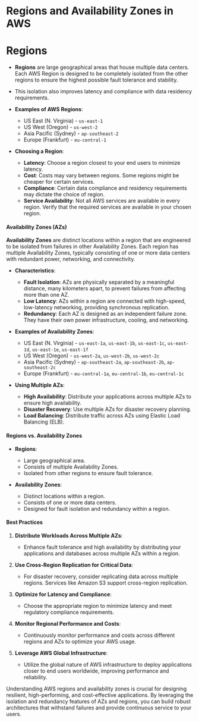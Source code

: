 <h1>Regions and Availability Zones in AWS</h1>

<h1> Regions</h1>

- **Regions** are large geographical areas that house multiple data centers. Each AWS Region is designed to be completely isolated from the other regions to ensure the highest possible fault tolerance and stability.
- This isolation also improves latency and compliance with data residency requirements. 

- **Examples of AWS Regions**:
  - US East (N. Virginia) - `us-east-1`
  - US West (Oregon) - `us-west-2`
  - Asia Pacific (Sydney) - `ap-southeast-2`
  - Europe (Frankfurt) - `eu-central-1`

- **Choosing a Region**:
  - **Latency**: Choose a region closest to your end users to minimize latency.
  - **Cost**: Costs may vary between regions. Some regions might be cheaper for certain services.
  - **Compliance**: Certain data compliance and residency requirements may dictate the choice of region.
  - **Service Availability**: Not all AWS services are available in every region. Verify that the required services are available in your chosen region.

#### Availability Zones (AZs)

**Availability Zones** are distinct locations within a region that are engineered to be isolated from failures in other Availability Zones. 
Each region has multiple Availability Zones, typically consisting of one or more data centers with redundant power, networking, and connectivity.

- **Characteristics**:
  - **Fault Isolation**: AZs are physically separated by a meaningful distance, many kilometers apart, to prevent failures from affecting more than one AZ.
  - **Low Latency**: AZs within a region are connected with high-speed, low-latency networking, providing synchronous replication.
  - **Redundancy**: Each AZ is designed as an independent failure zone. They have their own power infrastructure, cooling, and networking.

- **Examples of Availability Zones**:
  - US East (N. Virginia) - `us-east-1a`, `us-east-1b`, `us-east-1c`, `us-east-1d`, `us-east-1e`, `us-east-1f`
  - US West (Oregon) - `us-west-2a`, `us-west-2b`, `us-west-2c`
  - Asia Pacific (Sydney) - `ap-southeast-2a`, `ap-southeast-2b`, `ap-southeast-2c`
  - Europe (Frankfurt) - `eu-central-1a`, `eu-central-1b`, `eu-central-1c`

- **Using Multiple AZs**:
  - **High Availability**: Distribute your applications across multiple AZs to ensure high availability.
  - **Disaster Recovery**: Use multiple AZs for disaster recovery planning.
  - **Load Balancing**: Distribute traffic across AZs using Elastic Load Balancing (ELB).

#### Regions vs. Availability Zones

- **Regions**:
  - Large geographical area.
  - Consists of multiple Availability Zones.
  - Isolated from other regions to ensure fault tolerance.

- **Availability Zones**:
  - Distinct locations within a region.
  - Consists of one or more data centers.
  - Designed for fault isolation and redundancy within a region.

#### Best Practices

1. **Distribute Workloads Across Multiple AZs**:
   - Enhance fault tolerance and high availability by distributing your applications and databases across multiple AZs within a region.

2. **Use Cross-Region Replication for Critical Data**:
   - For disaster recovery, consider replicating data across multiple regions. Services like Amazon S3 support cross-region replication.

3. **Optimize for Latency and Compliance**:
   - Choose the appropriate region to minimize latency and meet regulatory compliance requirements.

4. **Monitor Regional Performance and Costs**:
   - Continuously monitor performance and costs across different regions and AZs to optimize your AWS usage.

5. **Leverage AWS Global Infrastructure**:
   - Utilize the global nature of AWS infrastructure to deploy applications closer to end users worldwide, improving performance and reliability.

Understanding AWS regions and availability zones is crucial for designing resilient, high-performing, and cost-effective applications.
By leveraging the isolation and redundancy features of AZs and regions, you can build robust architectures that withstand failures and provide continuous service to your users.
